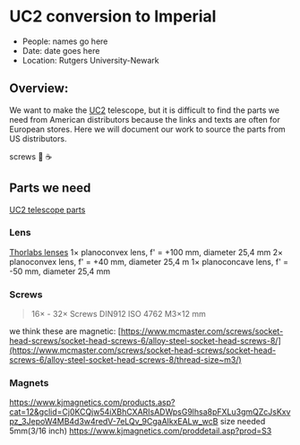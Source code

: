 # UC2 conversion to Imperial
* People: names go here
* Date: date goes here
* Location: Rutgers University-Newark

## Overview:
We want to make the [UC2](https://github.com/openUC2/UC2-GIT) telescope, but it is difficult to find the parts we need from American distributors because the links and texts are often for European stores. Here we will document our work to source the parts from US distributors.

screws
:pizza:
:coffee:


## Parts we need
[UC2 telescope parts](https://github.com/openUC2/UC2-GIT/tree/master/APPLICATIONS/APP_SIMPLE-Telescope)


### Lens
[Thorlabs lenses](https://www.thorlabs.com/newgrouppage9.cfm?objectgroup_id=112)
1× planoconvex lens, f' = +100 mm, diameter 25,4 mm
2× planoconvex lens, f' = +40 mm, diameter 25,4 m
1× planoconcave lens, f' = -50 mm, diameter 25,4 mm
### Screws 
> 16× - 32× Screws DIN912 ISO 4762 M3×12 mm

we think these are magnetic:
[https://www.mcmaster.com/screws/socket-head-screws/socket-head-screws-6/alloy-steel-socket-head-screws-8/](https://www.mcmaster.com/screws/socket-head-screws/socket-head-screws-6/alloy-steel-socket-head-screws-8/thread-size~m3/)

### Magnets
https://www.kjmagnetics.com/products.asp?cat=12&gclid=Cj0KCQjw54iXBhCXARIsADWpsG9lhsa8pFXLu3gmQZcJsKxvpz_3JepoW4MB4d3w4redV-7eLQv_9CgaAlkxEALw_wcB
size needed 5mm(3/16 inch)
https://www.kjmagnetics.com/proddetail.asp?prod=S3
